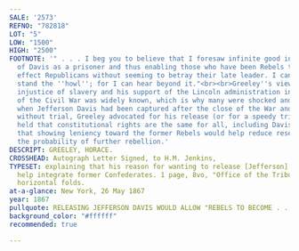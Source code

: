 ```yaml
---
SALE: '2573'
REFNO: "782818"
LOT: "5"
LOW: "1500"
HIGH: "2500"
FOOTNOTE: '" . . . I beg you to believe that I foresaw infinite good in getting rid
  of Davis as a prisoner and thus enabling those who have been Rebels to become in
  effect Republicans without seeming to betray their late leader. I can afford to
  stand the ''howl''; for I can hear beyond it."<br><br>Greeley''s views about the
  injustice of slavery and his support of the Lincoln administration in its conduct
  of the Civil War was widely known, which is why many were shocked and outraged that,
  when Jefferson Davis had been captured after the close of the War and held in prison
  without trial, Greeley advocated for his release (or for a speedy trial). Greeley
  held that constitutional rights are the same for all, including Davis, and moreover
  that showing leniency toward the former Rebels would help reduce resentment and
  the probability of further rebellion.'
DESCRIPT: GREELEY, HORACE.
CROSSHEAD: Autograph Letter Signed, to H.M. Jenkins,
TYPESET: explaining that his reason for wanting to release [Jefferson] Davis is to
  help integrate former Confederates. 1 page, 8vo, "Office of the Tribune" stationery;
  horizontal folds.
at-a-glance: New York, 26 May 1867
year: 1867
pullquote: RELEASING JEFFERSON DAVIS WOULD ALLOW "REBELS TO BECOME . . . REPUBLICANS"
background_color: "#ffffff"
recommended: true

---
```

